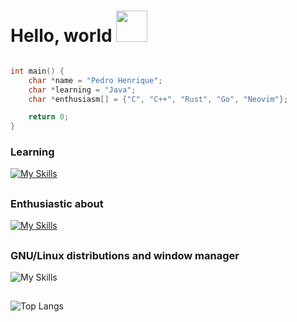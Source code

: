 # Hello, world <img src="https://media.giphy.com/media/VgCDAzcKvsR6OM0uWg/giphy.gif" width="50"> 

```c

int main() {
    char *name = "Pedro Henrique";
    char *learning = "Java";
    char *enthusiasm[] = {"C", "C++", "Rust", "Go", "Neovim"};

    return 0;
}

```


### Learning

[![My Skills](https://skillicons.dev/icons?i=java)](https://skillicons.dev)

##

### Enthusiastic about
[![My Skills](https://skillicons.dev/icons?i=c,cpp,rust,go,neovim)](https://skillicons.dev)

##

### GNU/Linux distributions and window manager 
![My Skills](https://simpleskill.icons.workers.dev/svg?i=debian,archlinux,i3)

##

![Top Langs](https://github-readme-stats.vercel.app/api/top-langs/?username=pecodigos&layout=compact&count_private=true&show_icons=true&theme=dark)
